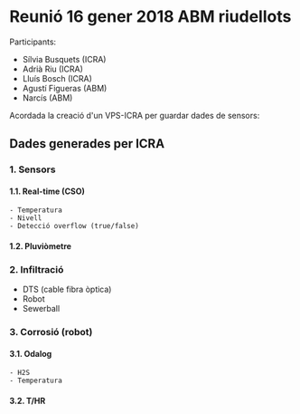 # Reunió 16 gener 2018 ABM riudellots

Participants:
- Sílvia Busquets (ICRA)
- Adrià Riu (ICRA)
- Lluís Bosch (ICRA)
- Agustí Figueras (ABM)
- Narcís (ABM)

Acordada la creació d'un VPS-ICRA per guardar dades de sensors:

## Dades generades per ICRA

### 1. Sensors
  #### 1.1. Real-time (CSO)
    - Temperatura
    - Nivell
    - Detecció overflow (true/false)
  #### 1.2. Pluviòmetre

### 2. Infiltració
  - DTS (cable fibra òptica)
  - Robot
  - Sewerball

### 3. Corrosió (robot)
  #### 3.1. Odalog
    - H2S
    - Temperatura
  #### 3.2. T/HR

